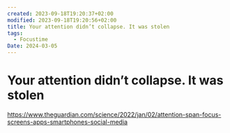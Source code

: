 ```yaml
---
created: 2023-09-18T19:20:37+02:00
modified: 2023-09-18T19:20:56+02:00
title: Your attention didn’t collapse. It was stolen
tags:
  - Focustime
Date: 2024-03-05
---
```



# Your attention didn’t collapse. It was stolen

<https://www.theguardian.com/science/2022/jan/02/attention-span-focus-screens-apps-smartphones-social-media>
